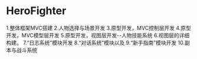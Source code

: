# HeroFighter
1.整体框架MVC搭建
2.人物选择与场景开发
3.原型开发，MVC控制层开发
4.原型开发，MVC模型层开发
5.原型开发，视图层开发--人物技能系统
6.视图层的详细构建。
7.“日志系统”模块开发
8.“对话系统”模块以及
9.“新手指南”模块开发
10.副本与战斗系统
